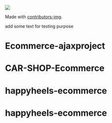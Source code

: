 <a href="https://github.com/crrakib5/ecommerce-team-project/graphs/contributors">
  <img src="https://contrib.rocks/image?repo=crrakib5/ecommerce-team-project" />
</a>

Made with [contributors-img](https://contrib.rocks).



add some text for testing purpose
# Ecommerce-ajaxproject
# CAR-SHOP-Ecommerce
# happyheels-ecommerce
# happyheels-ecommerce
